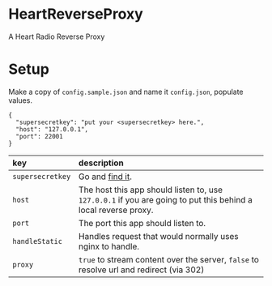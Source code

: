 # HeartReverseProxy
A Heart Radio Reverse Proxy

# Setup
Make a copy of `config.sample.json` and name it `config.json`, populate values.

```
{
  "supersecretkey": "put your <supersecretkey> here.",
  "host": "127.0.0.1",
  "port": 22001
}
```

| key | description |
|:----|:------------|
| `supersecretkey` | Go and [find it](https://play.google.com/store/apps/details?id=com.thisisglobal.player.heart). |
| `host` | The host this app should listen to, use `127.0.0.1` if you are going to put this behind a local reverse proxy. |
| `port` | The port this app should listen to. |
| `handleStatic` | Handles request that would normally uses nginx to handle. |
| `proxy` | `true` to stream content over the server, `false` to resolve url and redirect (via 302) |

